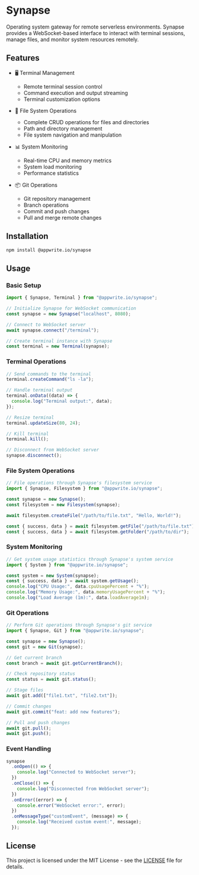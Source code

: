 # Synapse

Operating system gateway for remote serverless environments. Synapse provides a WebSocket-based interface to interact with terminal sessions, manage files, and monitor system resources remotely.

## Features

- 🖥️ Terminal Management

  - Remote terminal session control
  - Command execution and output streaming
  - Terminal customization options

- 📂 File System Operations

  - Complete CRUD operations for files and directories
  - Path and directory management
  - File system navigation and manipulation

- 📊 System Monitoring

  - Real-time CPU and memory metrics
  - System load monitoring
  - Performance statistics

- 📦 Git Operations

  - Git repository management
  - Branch operations
  - Commit and push changes
  - Pull and merge remote changes

## Installation

```bash
npm install @appwrite.io/synapse
```

## Usage

### Basic Setup

```typescript
import { Synapse, Terminal } from "@appwrite.io/synapse";

// Initialize Synapse for WebSocket communication
const synapse = new Synapse("localhost", 8080);

// Connect to WebSocket server
await synapse.connect("/terminal");

// Create terminal instance with Synapse
const terminal = new Terminal(synapse);
```

### Terminal Operations

```typescript
// Send commands to the terminal
terminal.createCommand("ls -la");

// Handle terminal output
terminal.onData((data) => {
  console.log("Terminal output:", data);
});

// Resize terminal
terminal.updateSize(80, 24);

// Kill terminal
terminal.kill();

// Disconnect from WebSocket server
synapse.disconnect();
```

### File System Operations

```typescript
// File operations through Synapse's filesystem service
import { Synapse, Filesystem } from "@appwrite.io/synapse";

const synapse = new Synapse();
const filesystem = new Filesystem(synapse);

await filesystem.createFile("/path/to/file.txt", "Hello, World!");

const { success, data } = await filesystem.getFile("/path/to/file.txt");
const { success, data } = await filesystem.getFolder("/path/to/dir");
```

### System Monitoring

```typescript
// Get system usage statistics through Synapse's system service
import { System } from "@appwrite.io/synapse";

const system = new System(synapse);
const { success, data } = await system.getUsage();
console.log("CPU Usage:", data.cpuUsagePercent + "%");
console.log("Memory Usage:", data.memoryUsagePercent + "%");
console.log("Load Average (1m):", data.loadAverage1m);
```

### Git Operations

```typescript
// Perform Git operations through Synapse's git service
import { Synapse, Git } from "@appwrite.io/synapse";

const synapse = new Synapse();
const git = new Git(synapse);

// Get current branch
const branch = await git.getCurrentBranch();

// Check repository status
const status = await git.status();

// Stage files
await git.add(["file1.txt", "file2.txt"]);

// Commit changes
await git.commit("feat: add new features");

// Pull and push changes
await git.pull();
await git.push();
```

### Event Handling

```typescript
synapse
  .onOpen(() => {
    console.log("Connected to WebSocket server");
  })
  .onClose(() => {
    console.log("Disconnected from WebSocket server");
  })
  .onError((error) => {
    console.error("WebSocket error:", error);
  })
  .onMessageType("customEvent", (message) => {
    console.log("Received custom event:", message);
  });
```

## License

This project is licensed under the MIT License - see the [LICENSE](LICENSE) file for details.
